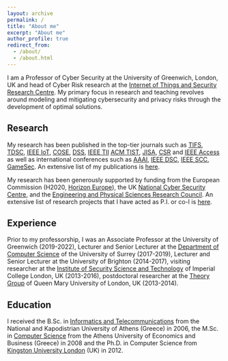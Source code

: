 ```yaml
---
layout: archive
permalink: /
title: "About me"
excerpt: "About me"
author_profile: true
redirect_from: 
  - /about/
  - /about.html
---
```


I am a Professor of Cyber Security at the University of Greenwich, London, UK and head of Cyber Risk research at the [Internet of Things and Security Research Centre](https://www.gre.ac.uk/research/groups/isec). My primary focus in research and teaching revolves around modeling and mitigating cybersecurity and privacy risks through the development of optimal solutions. 

## Research
My research has been published in the top-tier journals such as [TIFS](https://ieeexplore.ieee.org/xpl/RecentIssue.jsp?punumber=10206), [TDSC](https://ieeexplore.ieee.org/xpl/RecentIssue.jsp?punumber=8858), [IEEE IoT](https://ieeexplore.ieee.org/xpl/RecentIssue.jsp?punumber=6488907), [COSE](https://www.sciencedirect.com/journal/computers-and-security), [DSS](https://www.sciencedirect.com/journal/decision-support-systems), [IEEE TII](https://ieeexplore.ieee.org/xpl/RecentIssue.jsp?punumber=9424) [ACM TIST](https://dl.acm.org/journal/tist), [JISA](https://www.sciencedirect.com/journal/journal-of-information-security-and-applications), [CSR](https://www.sciencedirect.com/journal/computer-science-review) and [IEEE Access](https://ieeexplore.ieee.org/xpl/RecentIssue.jsp?punumber=6287639) as well as international conferences such as [AAAI](https://aaai-23.aaai.org), [IEEE DSC](https://ieeexplore.ieee.org/xpl/conhome/9888143/proceeding), [IEEE SCC](https://ieeexplore.ieee.org/xpl/conhome/1001209/all-proceedings), [GameSec](https://www.gamesec-conf.org). An extensive list of my publications is [here](publications).

My research has been generously supported by funding from the European Commission (H2020, [Horizon Europe](https://research-and-innovation.ec.europa.eu/funding/funding-opportunities/funding-programmes-and-open-calls/horizon-europe_en)), the UK [National Cyber Security Centre](https://www.ncsc.gov.uk), and the [Engineering and Physical Sciences Research Council](https://www.ukri.org/councils/epsrc/). An extensive list of research projects that I have acted as P.I. or co-I is [here](projects).

## Experience
Prior to my professorship, I was an Associate Professor at the University of Greenwich (2019-2022), Lecturer and Senior Lecturer at the [Department of Computer Science](https://www.surrey.ac.uk/department-computer-science) of the University of Surrey (2017-2019), Lecturer and Senior Lecturer at the University of Brighton (2014-2017), visiting researcher at the [Institute of Security Science and Technology](https://www.imperial.ac.uk/security-institute/) of Imperial College London, UK (2013-2016),  postdoctoral researcher at the [Theory Group](https://theory.eecs.qmul.ac.uk) of Queen Mary University of London, UK (2013-2014).

## Education
I received the B.Sc. in [Informatics and Telecommunications](https://www.di.uoa.gr/en) from the National and Kapodistrian University of Athens (Greece) in 2006, the M.Sc. in [Computer Science](http://grad.cs.aueb.gr/en/index.php) from the Athens University of Economics and Business (Greece) in 2008 and the Ph.D. in Computer Science from [Kingston University London](https://www.kingston.ac.uk) (UK) in 2012.